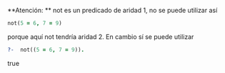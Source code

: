 **Atención: ** not es un predicado de aridad 1, no se puede utilizar así
``` prolog
not(5 = 6, 7 = 9) 
```
porque aquí not tendría aridad 2. En cambio sí se puede utilizar 
``` prolog
?-  not((5 = 6, 7 = 9)).
```
true
